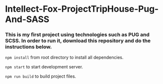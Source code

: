 # Intellect-Fox-ProjectTripHouse-Pug-And-SASS

### This is my first project using technologies such as PUG and SCSS. In order to run it, download this repository and do the instructions below.

`npm install` from root directory to install all dependencies.

`npm start` to start development server.

`npm run build` to build project files.
